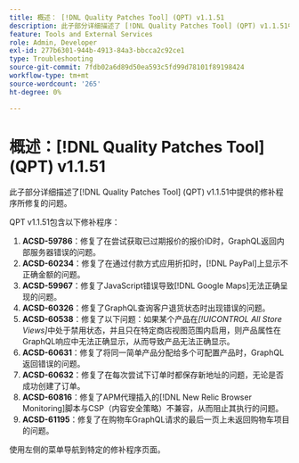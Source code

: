 ```yaml
---
title: 概述： [!DNL Quality Patches Tool] (QPT) v1.1.51
description: 此子部分详细描述了 [!DNL Quality Patches Tool] (QPT) v1.1.51中提供的修补程序所修复的问题。
feature: Tools and External Services
role: Admin, Developer
exl-id: 277b6301-944b-4913-84a3-bbcca2c92ce1
type: Troubleshooting
source-git-commit: 7fdb02a6d89d50ea593c5fd99d78101f89198424
workflow-type: tm+mt
source-wordcount: '265'
ht-degree: 0%

---
```


# 概述：[!DNL Quality Patches Tool] (QPT) v1.1.51

此子部分详细描述了[!DNL Quality Patches Tool] (QPT) v1.1.51中提供的修补程序所修复的问题。

QPT v1.1.51包含以下修补程序：

1. **ACSD-59786**：修复了在尝试获取已过期报价的报价ID时，GraphQL返回内部服务器错误的问题。
1. **ACSD-60234**：修复了在通过付款方式应用折扣时，[!DNL PayPal]上显示不正确金额的问题。
1. **ACSD-59967**：修复了JavaScript错误导致[!DNL Google Maps]无法正确呈现的问题。
1. **ACSD-60326**：修复了GraphQL查询客户退货状态时出现错误的问题。
1. **ACSD-60538**：修复了以下问题：如果某个产品在&#x200B;*[!UICONTROL All Store Views]*&#x200B;中处于禁用状态，并且只在特定商店视图范围内启用，则产品属性在GraphQL响应中无法正确显示，从而导致产品无法正确显示。
1. **ACSD-60631**：修复了将同一简单产品分配给多个可配置产品时，GraphQL返回错误的问题。
1. **ACSD-60632**：修复了在每次尝试下订单时都保存新地址的问题，无论是否成功创建了订单。
1. **ACSD-60816**：修复了APM代理插入的[!DNL New Relic Browser Monitoring]脚本与CSP（内容安全策略）不兼容，从而阻止其执行的问题。
1. **ACSD-61195**：修复了在购物车GraphQL请求的最后一页上未返回购物车项目的问题。

使用左侧的菜单导航到特定的修补程序页面。
